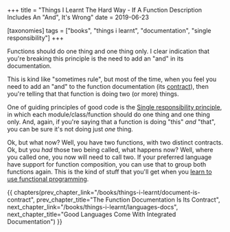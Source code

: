 +++
title = "Things I Learnt The Hard Way - If A Function Description Includes An \"And\", It's Wrong"
date = 2019-06-23

[taxonomies]
tags = ["books", "things i learnt", "documentation", "single responsibility"]
+++

Functions should do one thing and one thing only. I clear indication that
you're breaking this principle is the need to add an "and" in its
documentation.

<!-- more -->

This is kind like "sometimes rule", but most of the time, when you feel you
need to add an "and" to the function documentation (its
[contract](/books/things-i-learnt/document-is-contract)), then you're telling
that that function is doing two (or more) things.

One of guiding principles of good code is the [Single responsibility
principle](https://en.wikipedia.org/wiki/Single_responsibility_principle), in
which each module/class/function should do one thing and one thing only. And,
again, if you're saying that a function is doing "this" _and_ "that", you can
be sure it's not doing just _one_ thing.

Ok, but what now? Well, you have two functions, with two distinct contracts.
Ok, but you _had_ those two being called, what happens now? Well, where you
called one, you now will need to call two. If your preferred language have
support for function composition, you can use that to group both functions
again. This is the kind of stuff that you'll get when you [learn to use
functional programming](/books/things-i-learnt/functional-programming).

{{ chapters(prev_chapter_link="/books/things-i-learnt/document-is-contract", prev_chapter_title="The Function Documentation Is Its Contract", next_chapter_link="/books/things-i-learnt/languages-docs", next_chapter_title="Good Languages Come With Integrated Documentation") }}
